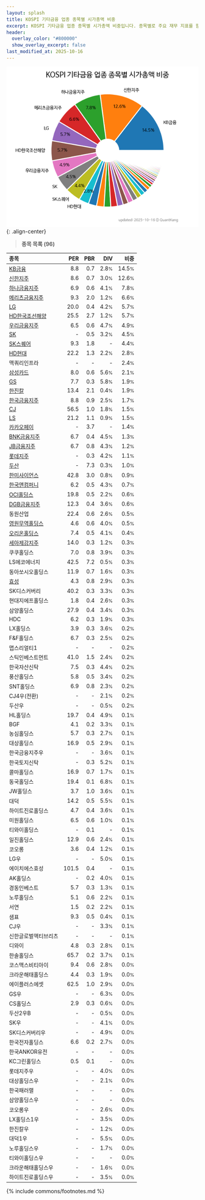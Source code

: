 ```yaml
---
layout: splash
title: KOSPI 기타금융 업종 종목별 시가총액 비중
excerpt: KOSPI 기타금융 업종 종목별 시가총액 비중입니다. 종목별로 주요 재무 지표를 함께 표시합니다.
header:
  overlay_color: "#800000"
  show_overlay_excerpt: false
last_modified_at: 2025-10-16
---
```



![KOSPI 기타금융 업종 종목별 시가총액 비중](/stats/sector/images/kospi_업종_기타금융_종목.png){: .align-center}


> **종목 목록 (96)**<a id="list"></a>

| **종목** | **PER** | **PBR** | **DIV** | **비중** |
| :------- | ------: | ------: | ------: | -------: |
| [KB금융](/105560/) | 8.8 | 0.7 | 2.8<small>%</small> | 14.5<small>%</small> |
| [신한지주](/055550/) | 8.6 | 0.7 | 3.0<small>%</small> | 12.6<small>%</small> |
| [하나금융지주](/086790/) | 6.9 | 0.6 | 4.1<small>%</small> | 7.8<small>%</small> |
| [메리츠금융지주](/138040/) | 9.3 | 2.0 | 1.2<small>%</small> | 6.6<small>%</small> |
| [LG](/003550/) | 20.0 | 0.4 | 4.2<small>%</small> | 5.7<small>%</small> |
| [HD한국조선해양](/009540/) | 25.5 | 2.7 | 1.2<small>%</small> | 5.7<small>%</small> |
| [우리금융지주](/316140/) | 6.5 | 0.6 | 4.7<small>%</small> | 4.9<small>%</small> |
| [SK](/034730/) | - | 0.5 | 3.2<small>%</small> | 4.5<small>%</small> |
| [SK스퀘어](/402340/) | 9.3 | 1.8 | - | 4.4<small>%</small> |
| [HD현대](/267250/) | 22.2 | 1.3 | 2.2<small>%</small> | 2.8<small>%</small> |
| 맥쿼리인프라 | - | - | - | 2.4<small>%</small> |
| [삼성카드](/029780/) | 8.0 | 0.6 | 5.6<small>%</small> | 2.1<small>%</small> |
| [GS](/078930/) | 7.7 | 0.3 | 5.8<small>%</small> | 1.9<small>%</small> |
| [한진칼](/180640/) | 13.4 | 2.1 | 0.4<small>%</small> | 1.9<small>%</small> |
| [한국금융지주](/071050/) | 8.8 | 0.9 | 2.5<small>%</small> | 1.7<small>%</small> |
| [CJ](/001040/) | 56.5 | 1.0 | 1.8<small>%</small> | 1.5<small>%</small> |
| [LS](/006260/) | 21.2 | 1.1 | 0.9<small>%</small> | 1.5<small>%</small> |
| [카카오페이](/377300/) | - | 3.7 | - | 1.4<small>%</small> |
| [BNK금융지주](/138930/) | 6.7 | 0.4 | 4.5<small>%</small> | 1.3<small>%</small> |
| [JB금융지주](/175330/) | 6.7 | 0.8 | 4.3<small>%</small> | 1.2<small>%</small> |
| [롯데지주](/004990/) | - | 0.3 | 4.2<small>%</small> | 1.1<small>%</small> |
| [두산](/000150/) | - | 7.3 | 0.3<small>%</small> | 1.0<small>%</small> |
| [한미사이언스](/008930/) | 42.8 | 3.0 | 0.8<small>%</small> | 0.9<small>%</small> |
| [한국앤컴퍼니](/000240/) | 6.2 | 0.5 | 4.3<small>%</small> | 0.7<small>%</small> |
| [OCI홀딩스](/010060/) | 19.8 | 0.5 | 2.2<small>%</small> | 0.6<small>%</small> |
| [DGB금융지주](/139130/) | 12.3 | 0.4 | 3.6<small>%</small> | 0.6<small>%</small> |
| 동원산업 | 22.4 | 0.6 | 2.6<small>%</small> | 0.5<small>%</small> |
| [영원무역홀딩스](/009970/) | 4.6 | 0.6 | 4.0<small>%</small> | 0.5<small>%</small> |
| [오리온홀딩스](/001800/) | 7.4 | 0.5 | 4.1<small>%</small> | 0.4<small>%</small> |
| [세아제강지주](/003030/) | 14.0 | 0.3 | 1.2<small>%</small> | 0.3<small>%</small> |
| 쿠쿠홀딩스 | 7.0 | 0.8 | 3.9<small>%</small> | 0.3<small>%</small> |
| LS에코에너지 | 42.5 | 7.2 | 0.5<small>%</small> | 0.3<small>%</small> |
| 동아쏘시오홀딩스 | 11.9 | 0.7 | 1.6<small>%</small> | 0.3<small>%</small> |
| [효성](/004800/) | 4.3 | 0.8 | 2.9<small>%</small> | 0.3<small>%</small> |
| SK디스커버리 | 40.2 | 0.3 | 3.3<small>%</small> | 0.3<small>%</small> |
| 현대지에프홀딩스 | 1.8 | 0.4 | 2.6<small>%</small> | 0.3<small>%</small> |
| 삼양홀딩스 | 27.9 | 0.4 | 3.4<small>%</small> | 0.3<small>%</small> |
| HDC | 6.2 | 0.3 | 1.9<small>%</small> | 0.3<small>%</small> |
| LX홀딩스 | 3.9 | 0.3 | 3.6<small>%</small> | 0.2<small>%</small> |
| F&F홀딩스 | 6.7 | 0.3 | 2.5<small>%</small> | 0.2<small>%</small> |
| 맵스리얼티1 | - | - | - | 0.2<small>%</small> |
| 스틱인베스트먼트 | 41.0 | 1.5 | 2.4<small>%</small> | 0.2<small>%</small> |
| 한국자산신탁 | 7.5 | 0.3 | 4.4<small>%</small> | 0.2<small>%</small> |
| 풍산홀딩스 | 5.8 | 0.5 | 3.4<small>%</small> | 0.2<small>%</small> |
| SNT홀딩스 | 6.9 | 0.8 | 2.3<small>%</small> | 0.2<small>%</small> |
| CJ4우(전환) | - | - | 2.1<small>%</small> | 0.2<small>%</small> |
| 두산우 | - | - | 0.5<small>%</small> | 0.2<small>%</small> |
| HL홀딩스 | 19.7 | 0.4 | 4.9<small>%</small> | 0.1<small>%</small> |
| BGF | 4.1 | 0.2 | 3.3<small>%</small> | 0.1<small>%</small> |
| 농심홀딩스 | 5.7 | 0.3 | 2.7<small>%</small> | 0.1<small>%</small> |
| 대상홀딩스 | 16.9 | 0.5 | 2.9<small>%</small> | 0.1<small>%</small> |
| 한국금융지주우 | - | - | 3.6<small>%</small> | 0.1<small>%</small> |
| 한국토지신탁 | - | 0.3 | 5.2<small>%</small> | 0.1<small>%</small> |
| 콜마홀딩스 | 16.9 | 0.7 | 1.7<small>%</small> | 0.1<small>%</small> |
| 동국홀딩스 | 19.4 | 0.1 | 6.8<small>%</small> | 0.1<small>%</small> |
| JW홀딩스 | 3.7 | 1.0 | 3.6<small>%</small> | 0.1<small>%</small> |
| 대덕 | 14.2 | 0.5 | 5.5<small>%</small> | 0.1<small>%</small> |
| 하이트진로홀딩스 | 4.7 | 0.4 | 3.6<small>%</small> | 0.1<small>%</small> |
| 미원홀딩스 | 6.5 | 0.6 | 1.0<small>%</small> | 0.1<small>%</small> |
| 티와이홀딩스 | - | 0.1 | - | 0.1<small>%</small> |
| 일진홀딩스 | 12.9 | 0.6 | 2.4<small>%</small> | 0.1<small>%</small> |
| 코오롱 | 3.6 | 0.4 | 1.2<small>%</small> | 0.1<small>%</small> |
| LG우 | - | - | 5.0<small>%</small> | 0.1<small>%</small> |
| 에이치에스효성 | 101.5 | 0.4 | - | 0.1<small>%</small> |
| AK홀딩스 | - | 0.2 | 4.0<small>%</small> | 0.1<small>%</small> |
| 경동인베스트 | 5.7 | 0.3 | 1.3<small>%</small> | 0.1<small>%</small> |
| 노루홀딩스 | 5.1 | 0.6 | 2.2<small>%</small> | 0.1<small>%</small> |
| 서연 | 1.5 | 0.2 | 2.2<small>%</small> | 0.1<small>%</small> |
| 샘표 | 9.3 | 0.5 | 0.4<small>%</small> | 0.1<small>%</small> |
| CJ우 | - | - | 3.3<small>%</small> | 0.1<small>%</small> |
| 신한글로벌액티브리츠 | - | - | - | 0.1<small>%</small> |
| 디와이 | 4.8 | 0.3 | 2.8<small>%</small> | 0.1<small>%</small> |
| 한솔홀딩스 | 65.7 | 0.2 | 3.7<small>%</small> | 0.1<small>%</small> |
| 코스맥스비티아이 | 9.4 | 0.6 | 2.8<small>%</small> | 0.0<small>%</small> |
| 크라운해태홀딩스 | 4.4 | 0.3 | 1.9<small>%</small> | 0.0<small>%</small> |
| 에이플러스에셋 | 62.5 | 1.0 | 2.9<small>%</small> | 0.0<small>%</small> |
| GS우 | - | - | 6.3<small>%</small> | 0.0<small>%</small> |
| CS홀딩스 | 2.9 | 0.3 | 0.6<small>%</small> | 0.0<small>%</small> |
| 두산2우B | - | - | 0.5<small>%</small> | 0.0<small>%</small> |
| SK우 | - | - | 4.1<small>%</small> | 0.0<small>%</small> |
| SK디스커버리우 | - | - | 4.9<small>%</small> | 0.0<small>%</small> |
| 한국전자홀딩스 | 6.6 | 0.2 | 2.7<small>%</small> | 0.0<small>%</small> |
| 한국ANKOR유전 | - | - | - | 0.0<small>%</small> |
| KC그린홀딩스 | 0.5 | 0.1 | - | 0.0<small>%</small> |
| 롯데지주우 | - | - | 4.0<small>%</small> | 0.0<small>%</small> |
| 대상홀딩스우 | - | - | 2.1<small>%</small> | 0.0<small>%</small> |
| 한국패러랠 | - | - | - | 0.0<small>%</small> |
| 삼양홀딩스우 | - | - | - | 0.0<small>%</small> |
| 코오롱우 | - | - | 2.6<small>%</small> | 0.0<small>%</small> |
| LX홀딩스1우 | - | - | 3.5<small>%</small> | 0.0<small>%</small> |
| 한진칼우 | - | - | 1.2<small>%</small> | 0.0<small>%</small> |
| 대덕1우 | - | - | 5.5<small>%</small> | 0.0<small>%</small> |
| 노루홀딩스우 | - | - | 1.7<small>%</small> | 0.0<small>%</small> |
| 티와이홀딩스우 | - | - | - | 0.0<small>%</small> |
| 크라운해태홀딩스우 | - | - | 1.6<small>%</small> | 0.0<small>%</small> |
| 하이트진로홀딩스우 | - | - | 3.5<small>%</small> | 0.0<small>%</small> |

{% include commons/footnotes.md %}